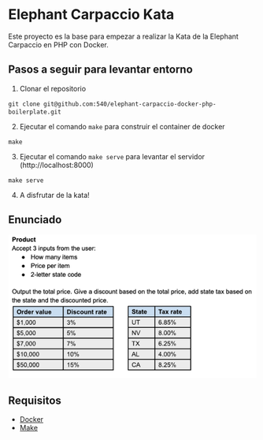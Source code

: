 # Elephant Carpaccio Kata

Este proyecto es la base para empezar a realizar la Kata de la Elephant Carpaccio en PHP con Docker.

## Pasos a seguir para levantar entorno
1. Clonar el repositorio
```
git clone git@github.com:540/elephant-carpaccio-docker-php-boilerplate.git
```
2. Ejecutar el comando `make` para construir el container de docker
```
make
```
3. Ejecutar el comando `make serve` para levantar el servidor (http://localhost:8000)
```
make serve
```
4. A disfrutar de la kata!

## Enunciado
![problema.png](problema.png)

## Requisitos
- [Docker](https://www.docker.com/)
- [Make](https://www.gnu.org/software/make/)